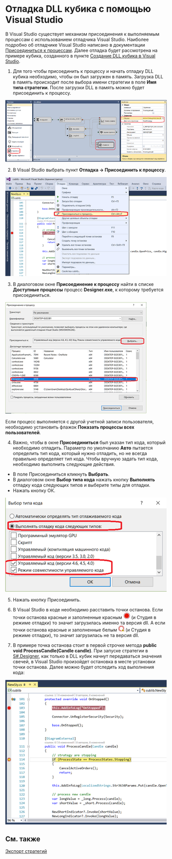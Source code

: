 # Отладка DLL кубика с помощью Visual Studio

В Visual Studio существует механизм присоединения к выполняемым процессам с использованием отладчика Visual Studio. Наиболее подробно об отладчике Visual Studio написано в документации [Присоединиться к процессам](https://msdn.microsoft.com/ru-ru/library/3s68z0b3.aspx). Далее отладка будет рассмотрена на примере кубика, созданного в пункте [Создание DLL кубика в Visual Studio](Designer_Creating_DLL_element_in_Visual_Studio.md).

1. Для того чтобы присоединить к процессу и начать отладку DLL кубика необходимо, чтобы он был загружен в память. Загрузка DLL в память происходит после выбора имени стратегии в поле **Имя типа стратегии**. После загрузки DLL в память можно будет присоединить к процессу.

![Designer Creating a DLL cube in Visual Studio 03](../images/Designer_Creating_DLL_element_in_Visual_Studio_03.png)

2. В Visual Studio выбрать пункт **Отладка \-\> Присоединить к процессу**.

![Designer Debugging DLL cube using Visual Studio 00](../images/Designer_Debugging_DLL_using_Visual_Studio_00.png)

3. В диалоговом окне **Присоединение к процессу** найти в списке **Доступные процессы** процесс **Designer.exe**, к которому требуется присоединиться.

![Designer Debugging DLL cube using Visual Studio 01](../images/Designer_Debugging_DLL_using_Visual_Studio_01.png)

Если процесс выполняется с другой учетной записи пользователя, необходимо установить флажок **Показать процессы всех пользователей**.

4. Важно, чтобы в окне **Присоединиться** был указан тип кода, который необходимо отладить. Параметр по умолчанию **Авто** пытается определить тип кода, который нужно отладить, но не всегда правильно определяет тип кода. Чтобы вручную задать тип кода, необходимо выполнить следующие действия.

- В поле Присоединиться кликнуть **Выбрать**.
- В диалоговом окне **Выбор типа кода** нажать кнопку **Выполнять** отладку кода следующих типов и выберите типы для отладки.
- Нажать кнопку ОК.

![Designer Debugging DLL cube using Visual Studio 02](../images/Designer_Debugging_DLL_using_Visual_Studio_02.png)

5. Нажать кнопку Присоединить.

6. В Visual Studio в коде необходимо расставить точки останова. Если точки останова красные и заполненные красным ![Designer Debugging DLL cube using Visual Studio 03](../images/Designer_Debugging_DLL_using_Visual_Studio_03.png) (и Студия в режиме отладки) то значит загрузилась именно та версия dll. А если точки останова красные и заполненные белым ![Designer Debugging DLL cube using Visual Studio 04](../images/Designer_Debugging_DLL_using_Visual_Studio_04.png) (и Студия в режиме отладки), то значит загрузилась не та версия dll. 

7. В примере точка останова стоит в первой строчке метода **public void ProcessCandle(Candle candle)**. При запуске стратегии в [S\#.Designer](Designer.md), как только в DLL кубик начнут передаваться значения свечей, в Visual Studio произойдет остановка в месте установки точки останова. Далее можно будет отследить ход выполнения кода:

![Designer Debugging DLL cube using Visual Studio 05](../images/Designer_Debugging_DLL_using_Visual_Studio_05.png)

## См. также

[Экспорт стратегий](Designer_Export_strategies.md)
